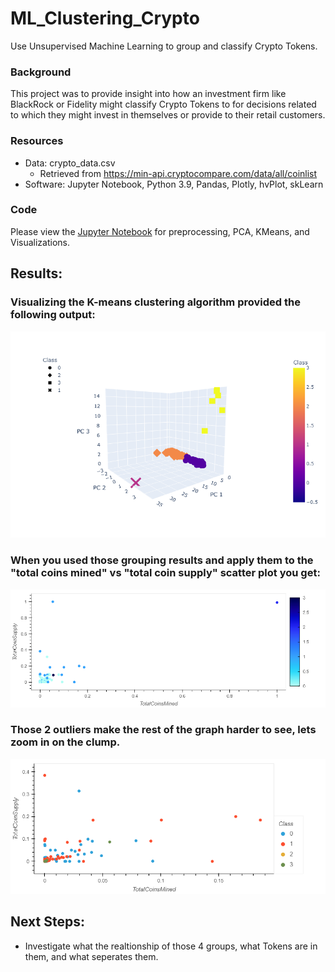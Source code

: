 # ML_Clustering_Crypto
Use Unsupervised Machine Learning to group and classify Crypto Tokens.

### Background 
This project was to provide insight into how an investment firm like BlackRock or Fidelity might classify Crypto Tokens to for decisions related to which they might invest in themselves or provide to their retail customers.

### Resources
- Data: crypto_data.csv
    - Retrieved from https://min-api.cryptocompare.com/data/all/coinlist
- Software: Jupyter Notebook, Python 3.9, Pandas, Plotly, hvPlot, skLearn

### Code
Please view the [Jupyter Notebook](https://github.com/Bag0niku/ML_Clustering_Crypto/blob/main/Crypto_Clustering.ipynb) for preprocessing, PCA, KMeans, and Visualizations.

## Results:
### Visualizing the K-means clustering algorithm provided the following output:    
![3d Cluster plot](/Images/3d_cluster_2.png)

### When you used those grouping results and apply them to the "total coins mined" vs "total coin supply" scatter plot you get:
![scatter plot](/Images/supply_scatter_1.png)

### Those 2 outliers make the rest of the graph harder to see, lets zoom in on the clump.
![zoomed scatter plot](/Images/supply_scatter_zoom.png)


## Next Steps:
- Investigate what the realtionship of those 4 groups, what Tokens are in them, and what seperates them.

